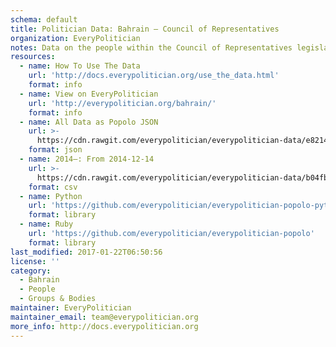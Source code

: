 ```yaml
---
schema: default
title: Politician Data: Bahrain — Council of Representatives
organization: EveryPolitician
notes: Data on the people within the Council of Representatives legislature of Bahrain.
resources:
  - name: How To Use The Data
    url: 'http://docs.everypolitician.org/use_the_data.html'
    format: info
  - name: View on EveryPolitician
    url: 'http://everypolitician.org/bahrain/'
    format: info
  - name: All Data as Popolo JSON
    url: >-
      https://cdn.rawgit.com/everypolitician/everypolitician-data/e82143a80b241f4f8f752452f62198165b2013bc/data/Bahrain/Council_of_Representatives/ep-popolo-v1.0.json
    format: json
  - name: 2014–: From 2014-12-14
    url: >-
      https://cdn.rawgit.com/everypolitician/everypolitician-data/b04fb2a90055d815d22e9781d04b4e6ed93a4bbe/data/Bahrain/Council_of_Representatives/term-2014.csv
    format: csv
  - name: Python
    url: 'https://github.com/everypolitician/everypolitician-popolo-python'
    format: library
  - name: Ruby
    url: 'https://github.com/everypolitician/everypolitician-popolo'
    format: library
last_modified: 2017-01-22T06:50:56
license: ''
category:
  - Bahrain
  - People
  - Groups & Bodies
maintainer: EveryPolitician
maintainer_email: team@everypolitician.org
more_info: http://docs.everypolitician.org
---
```


